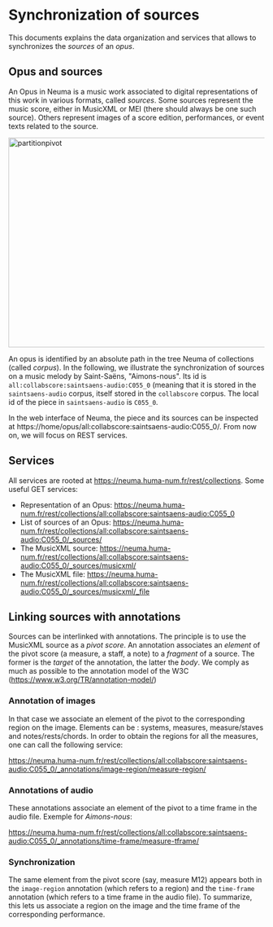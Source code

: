 # Synchronization of sources

This documents explains the data organization and services that allows to synchronizes
the *sources* of an *opus*.

## Opus and sources

An Opus in Neuma is a music work associated to digital representations of this work in various formats,
called *sources*. Some sources represent the music score, either in MusicXML or MEI (there should
always be one such source). Others represent images of a score edition, performances, or event texts 
related to the source.

<img width="714" height="412" alt="partitionpivot" src="https://github.com/user-attachments/assets/ea13a2fc-831c-428d-8fae-0188d3d2848d" />

An opus is identified by an absolute path in the tree Neuma of collections (called *corpus*). 
In the following, we illustrate
the synchronization of sources on a music melody by Saint-Saëns, "Aimons-nous". Its id is 
``all:collabscore:saintsaens-audio:C055_0`` (meaning that it is stored in the ``saintsaens-audio`` 
corpus, itself stored in the ``collabscore`` corpus. The local id of the piece in ``saintsaens-audio``
is ``C055_0``.

In the web interface of Neuma, the piece and its sources can be inspected at https://home/opus/all:collabscore:saintsaens-audio:C055_0/.
From now on, we will focus on REST services.

## Services

All services are rooted at https://neuma.huma-num.fr/rest/collections. Some useful GET services: 
 
  - Representation of an Opus: https://neuma.huma-num.fr/rest/collections/all:collabscore:saintsaens-audio:C055_0
  - List of sources of an Opus: https://neuma.huma-num.fr/rest/collections/all:collabscore:saintsaens-audio:C055_0/_sources/
  - The MusicXML source: https://neuma.huma-num.fr/rest/collections/all:collabscore:saintsaens-audio:C055_0/_sources/musicxml/
  - The MusicXML file: https://neuma.huma-num.fr/rest/collections/all:collabscore:saintsaens-audio:C055_0/_sources/musicxml/_file

## Linking sources with annotations

Sources can be interlinked with annotations. The principle is to use the MusicXML source as a  *pivot score*. An annotation associates an *element* of the pivot score (a measure, a staff, a note) to a *fragment* of a source.
The former is the *target* of the annotation, the latter the *body*.
We comply as much as possible to the annotation model of the W3C (https://www.w3.org/TR/annotation-model/)

### Annotation of images

In that case we associate an element of the pivot to the corresponding region on the image. Elements can be : systems, measures, measure/staves and notes/rests/chords.
In order to obtain the regions for all the measures, one can call the following service: 

https://neuma.huma-num.fr/rest/collections/all:collabscore:saintsaens-audio:C055_0/_annotations/image-region/measure-region/
 
### Annotations of audio

These annotations associate an element of the pivot to a time frame in the audio file. Exemple for *Aimons-nous*:

https://neuma.huma-num.fr/rest/collections/all:collabscore:saintsaens-audio:C055_0/_annotations/time-frame/measure-tframe/

### Synchronization

The same element from the pivot score (say, measure M12) appears both in the ``image-region`` annotation (which refers
to a region) and the ``time-frame`` annotation (which refers to a time frame in the audio file).  To summarize, this lets us associate a region on the image and the time frame of the corresponding performance.









